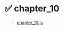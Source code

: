  # ✅ chapter_10
> [chapter_10.js](https://github.com/zxczoxc125/Learning-JavaScript-Data-Structures-and-Algorithms/blob/zxczoxc125/chapter_10/chapter_10.js)
